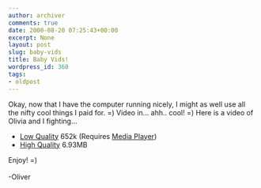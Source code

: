 ```yaml
---
author: archiver
comments: true
date: 2000-08-20 07:25:43+00:00
excerpt: None
layout: post
slug: baby-vids
title: Baby Vids!
wordpress_id: 360
tags:
- oldpost
---
```


Okay, now that I have the computer running nicely, I might as well use all the nifty cool things I paid for. =) Video in... ahh.. cool! =) Here is a video of Olivia and I fighting...<ul><li><a href="http://www.oliverweb.com/stuff/OandOLow.zip">Low Quality</a> 652k <span>(Requires <a href="http://www.microsoft.com/windows/mediaplayer/en/default.asp" target="_blank">Media Player</a>)</span><li><a href="http://www.oliverweb.com/stuff/OandOHigh.zip">High Quality</a> 6.93MB</ul>Enjoy! =)<br /><br />-Oliver